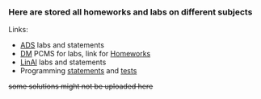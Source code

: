 ### Here are stored all homeworks and labs on different subjects
Links:
- [ADS](https://codeforces.com/group/QmrArgR1Jp/contests) labs and statements
- [DM](https://pcms.itmo.ru/pcms2client/login.xhtml) PCMS for labs, link for [Homeworks](neerc.ifmo.ru/wiki/index.php?title=%D0%A1%D0%BF%D0%B8%D1%81%D0%BE%D0%BA_%D0%B7%D0%B0%D0%B4%D0%B0%D0%BD%D0%B8%D0%B9_%D0%BF%D0%BE_%D0%94%D0%9C_2019_%D0%BE%D1%81%D0%B5%D0%BD%D1%8C)
- [LinAl](http://mathdep.ifmo.ru/mmtp/labs/) labs and statements
- Programming [statements](http://www.kgeorgiy.info//courses/paradigms/index.html) and [tests](https://www.kgeorgiy.info/git/geo)

~~some solutions might not be uploaded here~~
